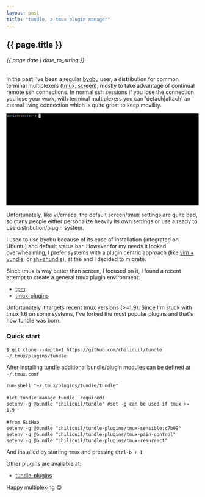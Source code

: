 ```yaml
---
layout: post
title: "tundle, a tmux plugin manager"
---
```


## {{ page.title }}

###### {{ page.date | date_to_string }}

In the past I've been a regular [byobu](http://byobu.co/) user, a distribution for common terminal multiplexers ([tmux](http://tmux.github.io/), [screen](https://www.gnu.org/software/screen/)), mostly to take advantage of continual remote ssh connections. In normal ssh sessions if you lose the connection you lose your work, with terminal multiplexers you can 'detach|attach' an eternal living connection which is quite great to keep movility.

**![](/assets/img/tundle.gif)**

Unfortunately, like vi/emacs, the default screen/tmux settings are quite bad, so many people either personalize heavily its own settings or use a ready to use distribution/plugin system.

I used to use byobu because of its ease of installation (integrated on Ubuntu) and default status bar. However for my needs it looked overwhealming, I prefer systems with a plugin centric approach (like [vim + vundle](https://github.com/chilicuil/vundle), or [sh+shundle](http://javier.io/blog/en/2013/11/15/shundle.html)), at the end I decided to migrate.

Since tmux is way better than screen, I focused on it, I found a recent attempt to create a general tmux plugin environment:

 - [tpm](https://github.com/tmux-plugins/tpm)
 - [tmux-plugins](https://github.com/tmux-plugins)

Unfortunately it targets recent tmux versions (>=1.9). Since I'm stuck with tmux 1.6 on some systems, I've forked the most popular plugins and that's how tundle was born:

### Quick start

    $ git clone --depth=1 https://github.com/chilicuil/tundle ~/.tmux/plugins/tundle

After installing tundle additional bundle/plugin modules can be defined at `~/.tmux.conf`

    run-shell "~/.tmux/plugins/tundle/tundle"

    #let tundle manage tundle, required!
    setenv -g @bundle "chilicuil/tundle" #set -g can be used if tmux >= 1.9

    #from GitHub
    setenv -g @bundle "chilicuil/tundle-plugins/tmux-sensible:c7b09"
    setenv -g @bundle "chilicuil/tundle-plugins/tmux-pain-control"
    setenv -g @bundle "chilicuil/tundle-plugins/tmux-resurrect"

And installed by starting `tmux` and pressing `Ctrl-b + I`

Other plugins are available at:

 - [tundle-plugins](https://github.com/chilicuil/tundle-plugins)

Happy multiplexing &#128523;
